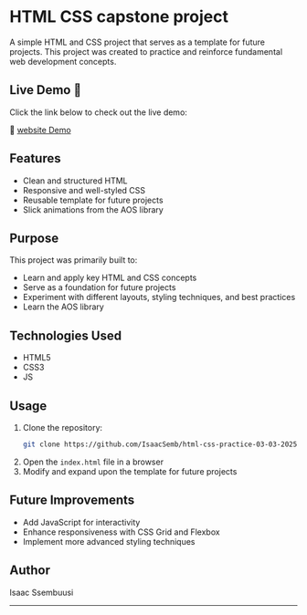 # HTML CSS capstone project  

A simple HTML and CSS project that serves as a template for future projects. 
This project was created to practice and reinforce fundamental web development concepts. 

## Live Demo 🚀

Click the link below to check out the live demo:

🔗 [website Demo](https://semb-cloud.netlify.app/)


## Features  
- Clean and structured HTML  
- Responsive and well-styled CSS  
- Reusable template for future projects  
- Slick animations from the AOS library

## Purpose  
This project was primarily built to:  
- Learn and apply key HTML and CSS concepts  
- Serve as a foundation for future projects  
- Experiment with different layouts, styling techniques, and best practices  
- Learn the AOS library

## Technologies Used  
- HTML5  
- CSS3  
- JS

## Usage  
1. Clone the repository:  
   ```bash  
   git clone https://github.com/IsaacSemb/html-css-practice-03-03-2025.git
   ```  
2. Open the `index.html` file in a browser  
3. Modify and expand upon the template for future projects  

## Future Improvements  
- Add JavaScript for interactivity  
- Enhance responsiveness with CSS Grid and Flexbox  
- Implement more advanced styling techniques  

## Author  
Isaac Ssembuusi  

---  
